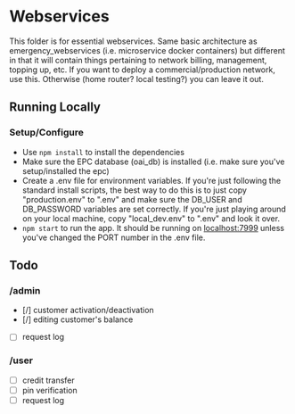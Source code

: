 # Webservices
This folder is for essential webservices. Same basic architecture as emergency_webservices (i.e. microservice docker containers) but different in that it will contain things pertaining to network billing, management, topping up, etc. If you want to deploy a commercial/production network, use this. Otherwise (home router? local testing?) you can leave it out.

## Running Locally

### Setup/Configure
- Use `npm install` to install the dependencies
- Make sure the EPC database (oai_db) is installed (i.e. make sure you've setup/installed the epc)
- Create a .env file for environment variables. If you're just following the standard install scripts, the best way to do this is to just copy "production.env" to ".env" and make sure the DB_USER and DB_PASSWORD variables are set correctly. If you're just playing around on your local machine, copy "local_dev.env" to ".env" and look it over.
- `npm start` to run the app. It should be running on [localhost:7999](http://localhost:7999/) unless you've changed the PORT number in the .env file.

## Todo
### /admin 
- [/] customer activation/deactivation
- [/] editing customer's balance 
- [ ] request log 
### /user 
- [ ] credit transfer
- [ ] pin verification
- [ ] request log
